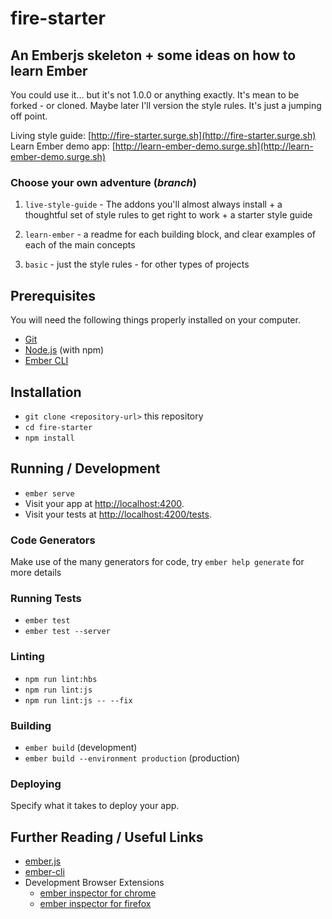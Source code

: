 # fire-starter


## An Emberjs skeleton + some ideas on how to learn Ember

You could use it... but it's not 1.0.0 or anything exactly. It's mean to be forked - or cloned. Maybe later I'll version the style rules. It's just a jumping off point.

Living style guide: [http://fire-starter.surge.sh](http://fire-starter.surge.sh)
Learn Ember demo app: [http://learn-ember-demo.surge.sh](http://learn-ember-demo.surge.sh)


### Choose your own adventure (_branch_)

1. `live-style-guide` - The addons you'll almost always install + a thoughtful set of style rules to get right to work + a starter style guide

2. `learn-ember` - a readme for each building block, and clear examples of each of the main concepts

3. `basic` - just the style rules - for other types of projects


## Prerequisites

You will need the following things properly installed on your computer.

* [Git](https://git-scm.com/)
* [Node.js](https://nodejs.org/) (with npm)
* [Ember CLI](https://ember-cli.com/)


## Installation

* `git clone <repository-url>` this repository
* `cd fire-starter`
* `npm install`


## Running / Development

* `ember serve`
* Visit your app at [http://localhost:4200](http://localhost:4200).
* Visit your tests at [http://localhost:4200/tests](http://localhost:4200/tests).


### Code Generators

Make use of the many generators for code, try `ember help generate` for more details


### Running Tests

* `ember test`
* `ember test --server`


### Linting

* `npm run lint:hbs`
* `npm run lint:js`
* `npm run lint:js -- --fix`


### Building

* `ember build` (development)
* `ember build --environment production` (production)


### Deploying

Specify what it takes to deploy your app.


## Further Reading / Useful Links

* [ember.js](https://emberjs.com/)
* [ember-cli](https://ember-cli.com/)
* Development Browser Extensions
  * [ember inspector for chrome](https://chrome.google.com/webstore/detail/ember-inspector/bmdblncegkenkacieihfhpjfppoconhi)
  * [ember inspector for firefox](https://addons.mozilla.org/en-US/firefox/addon/ember-inspector/)
